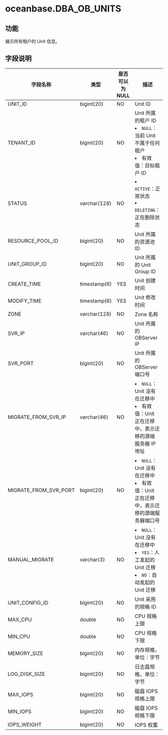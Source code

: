 oceanbase.DBA_OB_UNITS 
===========================================


功能 
-------------------

展示所有租户的 Unit 信息。

字段说明 
----------------------



|         字段名称          |      类型      | 是否可以为 NULL |   描述   |
|-----------------------|--------------|------------|--------------------------------------------------------------------------------------------------------------------------------------------------------------------------------------------|
| UNIT_ID| bigint(20)   | NO         | Unit ID|
| TENANT_ID             | bigint(20)   | NO         | Unit 所属的租户 ID <li> `NULL`：当前 Unit 不属于任何租户   <li> 有效值：目标租户 ID    |
| STATUS | varchar(128) | NO         | <li> `ACTIVE`：正常状态   <li> `DELETING`：正在删除状态       |
| RESOURCE_POOL_ID      | bigint(20)   | NO         | Unit 所属的资源池 ID        |
| UNIT_GROUP_ID         | bigint(20)   | NO         | Unit 所属的 Unit Group ID|
| CREATE_TIME           | timestamp(6) | YES        | Unit 创建时间             |
| MODIFY_TIME           | timestamp(6) | YES        | Unit 修改时间     |
| ZONE   | varchar(128) | NO         | Zone 名称|
| SVR_IP | varchar(46)  | NO         | Unit 所属的 OBServer IP  |
| SVR_PORT              | bigint(20)   | NO         | Unit 所属的 OBServer 端口号 |
| MIGRATE_FROM_SVR_IP   | varchar(46)  | NO         | <li> `NULL`：Unit 没有在迁移中   <li> 有效值：Unit 正在迁移中，表示迁移的源端 服务器 IP 地址  |
| MIGRATE_FROM_SVR_PORT | bigint(20)   | NO         | <li> `NULL`：Unit 没有在迁移中   <li> 有效值：Unit 正在迁移中，表示迁移的源端服务器端口号      |
| MANUAL_MIGRATE        | varchar(3)   | NO         | <li> `NULL`：Unit 没有在迁移中   <li> `YES`：人工发起的 Unit 迁移   <li> `NO`：自动发起的 Unit 迁移    |
| UNIT_CONFIG_ID        | bigint(20)   | NO         |  Unit 采用的规格 ID   |
| MAX_CPU               | double       | NO         |  CPU 规格上限   |
| MIN_CPU               | double       | NO         |  CPU 规格下限   |
| MEMORY_SIZE           | bigint(20)   | NO         |  内存规格，单位：字节   |
| LOG_DISK_SIZE         | bigint(20)   | NO         |  日志盘规格，单位：字节   |
| MAX_IOPS              | bigint(20)   | NO         |  磁盘 IOPS 规格上限   |
| MIN_IOPS              | bigint(20)   | NO         |  磁盘 IOPS 规格下限   |
| IOPS_WEIGHT           | bigint(20)   | NO         |  IOPS 权重   |


